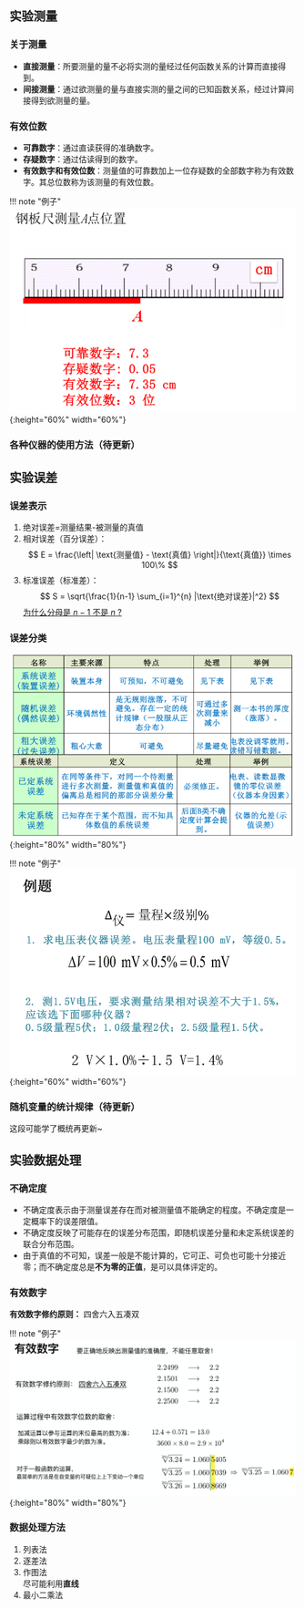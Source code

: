 ## 实验测量
### 关于测量
- **直接测量**：所要测量的量不必将实测的量经过任何函数关系的计算而直接得到。
- **间接测量**：通过欲测量的量与直接实测的量之间的已知函数关系，经过计算间接得到欲测量的量。

### 有效位数

- **可靠数字**：通过直读获得的准确数字。
- **存疑数字**：通过估读得到的数字。
- **有效数字和有效位数**：测量值的可靠数加上一位存疑数的全部数字称为有效数字。其总位数称为该测量的有效位数。

!!! note "例子"
    ![alt text](images/image.png){:height="60%" width="60%"}

### 各种仪器的使用方法（待更新）

## 实验误差
### 误差表示

1. 绝对误差=测量结果-被测量的真值
2. 相对误差（百分误差）：
$$
E = \frac{\left| \text{测量值} - \text{真值} \right|}{\text{真值}} \times 100\%
$$
3. 标准误差（标准差）：
$$
S = \sqrt{\frac{1}{n-1} \sum_{i=1}^{n} |\text{绝对误差}|^2}
$$
[为什么分母是 $n-1$ 不是 $n$ ?](https://zhuanlan.zhihu.com/p/102043269)

### 误差分类
![alt text](images/image-1.png){:height="80%" width="80%"}

!!! note "例子"
    ![alt text](images/image-2.png){:height="60%" width="60%"}

### 随机变量的统计规律（待更新）
这段可能学了概统再更新~

## 实验数据处理
### 不确定度
- 不确定度表示由于测量误差存在而对被测量值不能确定的程度。不确定度是一定概率下的误差限值。
- 不确定度反映了可能存在的误差分布范围，即随机误差分量和未定系统误差的联合分布范围。
- 由于真值的不可知，误差一般是不能计算的，它可正、可负也可能十分接近零；而不确定度总是**不为零的正值**，是可以具体评定的。

### 有效数字
**有效数字修约原则：** 四舍六⼊五凑双

!!! note "例子"
    ![alt text](images/image-3.png){:height="80%" width="80%"}

### 数据处理方法
1. 列表法
2. 逐差法
3. 作图法  
尽可能利用**直线**
4. 最小二乘法
